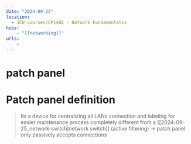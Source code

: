 ```yaml
---
date: "2024-09-25"
location: 
  - JCU courses/CP1402 - Network Fundamentalss
hubs: 
    - "[[networking]]"
urls:
    - 
---
```


# patch panel
# Patch panel definition
> Its a device for centralizing all LANs connection and labeling for easier maintenance process
 > completely different from a [[2024-09-25_network-switch|network switch]] (active filtering) -> patch panel only passively accepts connections
